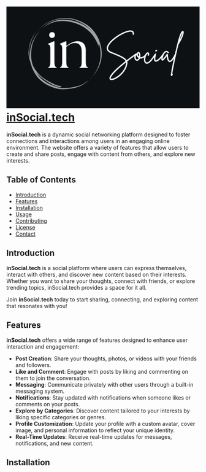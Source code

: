 # ![inSocial.tech Logo](./frontend/src/assets/images/logo.png) [inSocial.tech](https://www.insocial.tech)

**inSocial.tech** is a dynamic social networking platform designed to foster connections and interactions among users in an engaging online environment. The website offers a variety of features that allow users to create and share posts, engage with content from others, and explore new interests.

## Table of Contents
- [Introduction](#introduction)
- [Features](#features)
- [Installation](#installation)
- [Usage](#usage)
- [Contributing](#contributing)
- [License](#license)
- [Contact](#contact)

## Introduction

**inSocial.tech** is a social platform where users can express themselves, interact with others, and discover new content based on their interests. Whether you want to share your thoughts, connect with friends, or explore trending topics, inSocial.tech provides a space for it all.

Join **inSocial.tech** today to start sharing, connecting, and exploring content that resonates with you!

## Features

**inSocial.tech** offers a wide range of features designed to enhance user interaction and engagement:

- **Post Creation**: Share your thoughts, photos, or videos with your friends and followers.
- **Like and Comment**: Engage with posts by liking and commenting on them to join the conversation.
- **Messaging**: Communicate privately with other users through a built-in messaging system.
- **Notifications**: Stay updated with notifications when someone likes or comments on your posts.
- **Explore by Categories**: Discover content tailored to your interests by liking specific categories or genres.
- **Profile Customization**: Update your profile with a custom avatar, cover image, and personal information to reflect your unique identity.
- **Real-Time Updates**: Receive real-time updates for messages, notifications, and new content.

## Installation

<!-- To get a local copy of **inSocial.tech** up and running, follow these simple steps:

1. **Clone the Repository**:
   ```bash
   git clone https://github.com/yourusername/inSocial.tech.git -->

